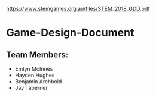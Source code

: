 https://www.stemgames.org.au/files/STEM_2018_GDD.pdf
# Game-Design-Document

## Team Members:
* Emlyn McInnes
* Hayden Hughes
* Benjamin Archbold
* Jay Taberner
